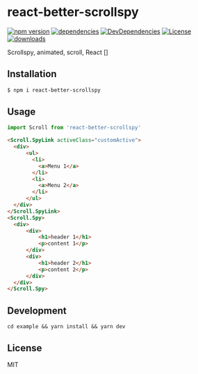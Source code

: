 # react-better-scrollspy

[![npm version](https://img.shields.io/npm/v/react-better-scrollspy.svg?style=flat-square)](https://www.npmjs.com/package/react-better-scrollspy)
[![dependencies](http://img.shields.io/david/makotot/react-better-scrollspy.svg?style=flat-square)](https://github.com/makotot/react-better-scrollspy)
[![DevDependencies](http://img.shields.io/david/dev/makotot/react-better-scrollspy.svg?style=flat-square)](https://github.com/makotot/react-better-scrollspy)
[![License](http://img.shields.io/npm/l/react-better-scrollspy.svg?style=flat-square)](https://github.com/makotot/react-better-scrollspy)
[![downloads](https://img.shields.io/npm/dm/react-better-scrollspy.svg)](https://www.npmjs.com/package/react-better-scrollspy)

Scrollspy, animated, scroll, React
[]

## Installation

```sh
$ npm i react-better-scrollspy
```

## Usage

```js
import Scroll from 'react-better-scrollspy'
```

```html
<Scroll.SpyLink activeClass="customActive">
  <div>
      <ul>
        <li>
          <a>Menu 1</a>
        </li>
        <li>
          <a>Menu 2</a>
        </li>
      </ul>
  </div>
</Scroll.SpyLink>
<Scroll.Spy>
  <div>
      <div>
          <h1>header 1</h1>
          <p>content 1</p>
      </div>
      <div>
          <h1>header 2</h1>
          <p>content 2</p>
      </div>
  </div>
</Scroll.Spy>
```

## Development
```shell
cd example && yarn install && yarn dev
```

## License
MIT
